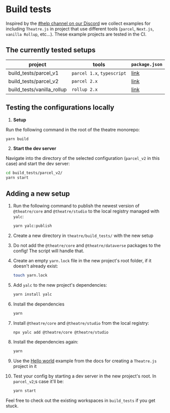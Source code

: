 # Build tests

Inspired by the
[#help channel on our Discord](https://discord.com/channels/870988717190426644/870988717190426647)
we collect examples for including `Theatre.js` in project that use different
tools (`parcel`, `Next.js`, `vanilla Rollup`, etc...). These example projects
are tested in the CI.

## The currently tested setups

| project                    | tools                      | `package.json`                      |
| -------------------------- | -------------------------- | ----------------------------------- |
| build_tests/parcel_v1      | `parcel 1.x`, `typescript` | [link](parcel/package.json)         |
| build_tests/parcel_v2      | `parcel 2.x`               | [link](parcel_v2/package.json)      |
| build_tests/vanilla_rollup | `rollup 2.x`               | [link](vanilla_rollup/package.json) |

## Testing the configurations locally

1. **Setup**

Run the following command in the root of the theatre monorepo:

```sh
yarn build
```

2. **Start the dev server**

Navigate into the directory of the selected configuration (`parcel_v2` in this
case) and start the dev server:

```sh
cd build_tests/parcel_v2/
yarn start
```

## Adding a new setup

1. Run the following command to publish the newest version of `@theatre/core`
   and `@theatre/studio` to the local registry managed with `yalc`:

   ```sh
   yarn yalc:publish
   ```

2. Create a new directory in `theatre/build_tests/` with the new setup
3. Do not add the `@theatre/core` and `@theatre/dataverse` packages to the
   config! The script will handle that.
4. Create an empty `yarn.lock` file in the new project's root folder, if it
   doesn't already exist:

   ```sh
   touch yarn.lock
   ```

5. Add `yalc` to the new project's dependencies:
   ```sh
   yarn install yalc
   ```
6. Install the dependencies

   ```sh
   yarn
   ```

7. Install `@theatre/core` and `@theatre/studio` from the local registry:

   ```sh
   npx yalc add @theatre/core @theatre/studio
   ```

8. Install the dependencies again:

   ```sh
   yarn
   ```

9. Use the
   [Hello world](https://docs.theatrejs.com/getting-started/install/#install-theatre)
   example from the docs for creating a `Theatre.js` project in it

10. Test your config by starting a dev server in the new project's root. In `parcel_v2`;s case it'll be:
    ```sh
    yarn start
    ```

Feel free to check out the existing workspaces in `build_tests` if you get
stuck.
